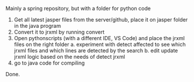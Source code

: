 Mainly a spring repository, but with a folder for python code

1. Get all latest jasper files from the server/github, place it on jasper folder in the java program
2. Convert it to jrxml by running convert
3. Open pythonscripts (with a different IDE, VS Code) and place the jrxml files on the right folder a. experiment with detect affected to see which jrxml files and which lines are detected by the search b. edit update jrxml logic based on the needs of detect jrxml
4. go to java code for compiling



Done.
